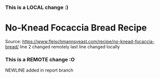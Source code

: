 ### This is a LOCAL change :)
# No-Knead Focaccia Bread Recipe
Source: https://www.fleischmannsyeast.com/recipe/no-knead-focaccia-bread/  line 2 changed remotely
last line changed locally
### This is a REMOTE change :O
NEWLINE added in report branch
